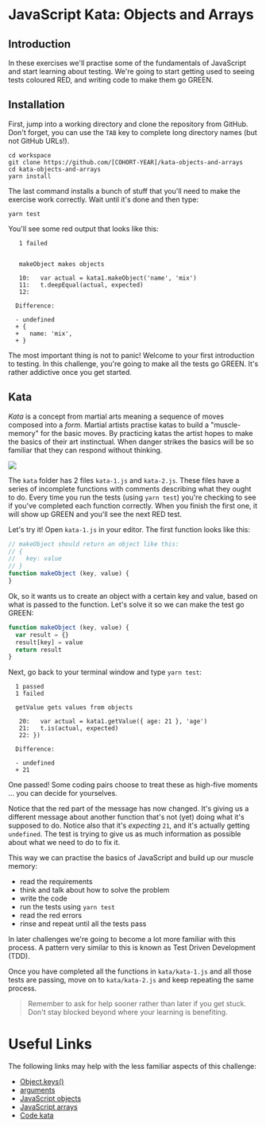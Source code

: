 # JavaScript Kata: Objects and Arrays

## Introduction

In these exercises we'll practise some of the fundamentals of JavaScript and start learning about testing. We're going to start getting used to seeing tests coloured RED, and writing code to make them go GREEN.


## Installation

First, jump into a working directory and clone the repository from GitHub. Don't forget, you can use the `TAB` key to complete long directory names (but not GitHub URLs!).

```
cd workspace
git clone https://github.com/[COHORT-YEAR]/kata-objects-and-arrays
cd kata-objects-and-arrays
yarn install
```

The last command installs a bunch of stuff that you'll need to make the exercise work correctly. Wait until it's done and then type:

```
yarn test
```

You'll see some red output that looks like this:

```
   1 failed


   makeObject makes objects

   10:   var actual = kata1.makeObject('name', 'mix')
   11:   t.deepEqual(actual, expected)
   12:

  Difference:

  - undefined
  + {
  +   name: 'mix',
  + }
```

The most important thing is not to panic! Welcome to your first introduction to testing. In this challenge, you're going to make all the tests go GREEN. It's rather addictive once you get started.


## Kata

_Kata_ is a concept from martial arts meaning a sequence of moves composed into a _form_. Martial artists practise katas to build a "muscle-memory" for the basic moves. By practicing katas the artist hopes to make the basics of their art instinctual. When danger strikes the basics will be so familiar that they can respond without thinking.

![](https://49.media.tumblr.com/10c948900ec4276131e45047bb3846a4/tumblr_n3005tWnBf1s6my4qo1_500.gif)

The `kata` folder has 2 files `kata-1.js` and `kata-2.js`. These files have a series of incomplete functions with comments describing what they ought to do. Every time you run the tests (using `yarn test`) you're checking to see if you've completed each function correctly. When you finish the first one, it will show up GREEN and you'll see the next RED test.

Let's try it! Open `kata-1.js` in your editor. The first function looks like this:

```js
// makeObject should return an object like this:
// {
//   key: value
// }
function makeObject (key, value) {
}
```

Ok, so it wants us to create an object with a certain key and value, based on what is passed to the function. Let's solve it so we can make the test go GREEN:

```js
function makeObject (key, value) {
  var result = {}
  result[key] = value
  return result
}
```

Next, go back to your terminal window and type `yarn test`:

```
  1 passed
  1 failed

  getValue gets values from objects

   20:   var actual = kata1.getValue({ age: 21 }, 'age')
   21:   t.is(actual, expected)
   22: })

  Difference:

  - undefined
  + 21
```

One passed! Some coding pairs choose to treat these as high-five moments ... you can decide for yourselves.

Notice that the red part of the message has now changed. It's giving us a different message about another function that's not (yet) doing what it's supposed to do. Notice also that it's _expecting_ `21`, and it's actually getting `undefined`. The test is trying to give us as much information as possible about what we need to do to fix it.

This way we can practise the basics of JavaScript and build up our muscle memory:

 * read the requirements
 * think and talk about how to solve the problem
 * write the code
 * run the tests using `yarn test`
 * read the red errors
 * rinse and repeat until all the tests pass

In later challenges we're going to become a lot more familiar with this process. A pattern very similar to this is known as Test Driven Development (TDD).

Once you have completed all the functions in `kata/kata-1.js` and all those tests are passing, move on to `kata/kata-2.js` and keep repeating the same process.

> Remember to ask for help sooner rather than later if you get stuck. Don't stay blocked beyond where your learning is benefiting.


# Useful Links

The following links may help with the less familiar aspects of this challenge:

- [Object.keys()](https://developer.mozilla.org/en-US/docs/Web/JavaScript/Reference/Global_Objects/Object/keys)
- [arguments](https://developer.mozilla.org/en-US/docs/Web/JavaScript/Reference/Functions/arguments?redirectlocale=en-US&redirectslug=JavaScript%2FReference%2FFunctions_and_function_scope%2Farguments)
- [JavaScript objects](https://developer.mozilla.org/en-US/docs/Web/JavaScript/Reference/Global_Objects/Object)
- [JavaScript arrays](https://developer.mozilla.org/en-US/docs/Web/JavaScript/Reference/Global_Objects/Array)
- [Code kata](https://en.wikipedia.org/wiki/Kata_(programming))

